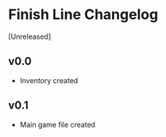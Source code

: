 # Finish Line Changelog

[Unreleased]

## v0.0

- Inventory created

## v0.1
- Main game file created
